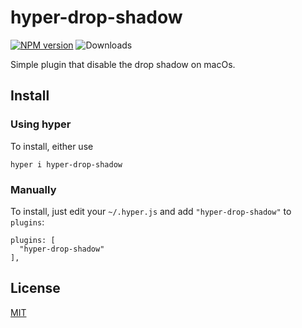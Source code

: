 # hyper-drop-shadow

[![NPM version](https://badge.fury.io/js/hyper-drop-shadow.svg)](https://www.npmjs.com/package/hyper-drop-shadow)
![Downloads](https://img.shields.io/npm/dm/hyper-drop-shadow.svg?style=flat)

Simple plugin that disable the drop shadow on macOs.

## Install

### Using hyper

To install, either use
```
hyper i hyper-drop-shadow
```

### Manually

To install, just edit your `~/.hyper.js` and add `"hyper-drop-shadow"` to `plugins`:
```
plugins: [
  "hyper-drop-shadow"
],
```

## License

[MIT](LICENSE)